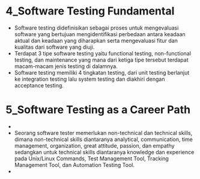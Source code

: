# **4_Software Testing Fundamental**
- Software testing didefinisikan sebagai proses untuk mengevaluasi software yang bertujuan mengidentifikasi perbedaan antara keadaan aktual dan keadaan yang diharapkan serta mengevaluasi fitur dan kualitas dari software yang diuji.
- Terdapat 3 tipe software testing yaitu functional testing, non-functional testing, dan maintenance yang mana dari ketiga tipe tersebut terdapat macam-macam jenis testing di dalamnya.
- Software testing memiliki 4 tingkatan testing, dari unit testing berlanjut ke integration testing lalu system testing dan diakhiri dengan acceptance testing.

# **5_Software Testing as a Career Path**
-
- Seorang software tester memerlukan non-technical dan technical skills, dimana non-technical skills diantaranya analytical, communication, time management, organization, great attitude, passion, dan empathy sedangkan untuk technical skills diantaranya knowledge dan experience pada Unix/Linux Commands, Test Management Tool, Tracking Management Tool, dan Automation Testing Tool.
-
